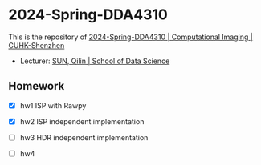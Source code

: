 # 2024-Spring-DDA4310

This is the repository of [2024-Spring-DDA4310 | Computational Imaging | CUHK-Shenzhen](https://www.cuhk.edu.cn/en/course/8736)

- Lecturer: [SUN, Qilin | School of Data Science](https://sds.cuhk.edu.cn/en/teacher/489)

## Homework 

- [x] hw1 ISP with Rawpy
- [x] hw2 ISP independent implementation 
- [ ] hw3 HDR independent implementation
- [ ] hw4

